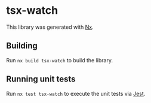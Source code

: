 # tsx-watch

This library was generated with [Nx](https://nx.dev).

## Building

Run `nx build tsx-watch` to build the library.

## Running unit tests

Run `nx test tsx-watch` to execute the unit tests via [Jest](https://jestjs.io).
